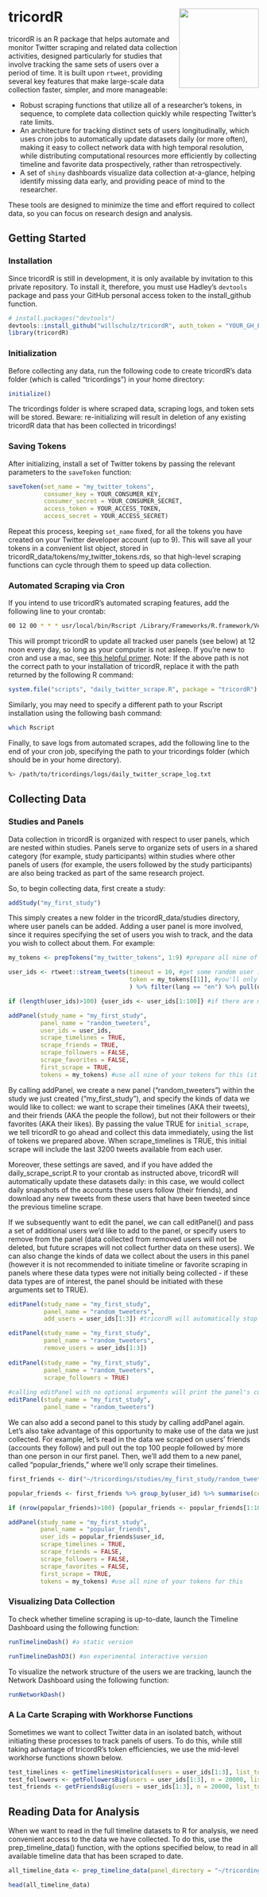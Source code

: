 
<!-- README.md is generated from README.Rmd. Please edit that file -->

# tricordR <img src='man/figures/logo.png' align="right" height="160" />

tricordR is an R package that helps automate and monitor Twitter
scraping and related data collection activities, designed particularly
for studies that involve tracking the same sets of users over a period
of time. It is built upon `rtweet`, providing several key features that
make large-scale data collection faster, simpler, and more manageable:

-   Robust scraping functions that utilize all of a researcher’s tokens,
    in sequence, to complete data collection quickly while respecting
    Twitter’s rate limits.
-   An architecture for tracking distinct sets of users longitudinally,
    which uses cron jobs to automatically update datasets daily (or more
    often), making it easy to collect network data with high temporal
    resolution, while distributing computational resources more
    efficiently by collecting timeline and favorite data prospectively,
    rather than retrospectively.
-   A set of `shiny` dashboards visualize data collection at-a-glance,
    helping identify missing data early, and providing peace of mind to
    the researcher.

These tools are designed to minimize the time and effort required to
collect data, so you can focus on research design and analysis.

## Getting Started

### Installation

Since tricordR is still in development, it is only available by
invitation to this private repository. To install it, therefore, you
must use Hadley’s `devtools` package and pass your GitHub personal
access token to the install\_github function.

``` r
# install.packages("devtools")
devtools::install_github("willschulz/tricordR", auth_token = "YOUR_GH_PERSONAL_ACCESS_TOKEN")
library(tricordR)
```

### Initialization

Before collecting any data, run the following code to create tricordR’s
data folder (which is called “tricordings”) in your home directory:

``` r
initialize()
```

The tricordings folder is where scraped data, scraping logs, and token
sets will be stored. Beware: re-initializing will result in deletion of
any existing tricordR data that has been collected in tricordings!

### Saving Tokens

After initializing, install a set of Twitter tokens by passing the
relevant parameters to the `saveToken` function:

``` r
saveToken(set_name = "my_twitter_tokens",
          consumer_key = YOUR_CONSUMER_KEY,
          consumer_secret = YOUR_CONSUMER_SECRET,
          access_token = YOUR_ACCESS_TOKEN,
          access_secret = YOUR_ACCESS_SECRET)
```

Repeat this process, keeping `set_name` fixed, for all the tokens you
have created on your Twitter developer account (up to 9). This will save
all your tokens in a convenient list object, stored in
tricordR\_data/tokens/my\_twitter\_tokens.rds, so that high-level
scraping functions can cycle through them to speed up data collection.

### Automated Scraping via Cron

If you intend to use tricordR’s automated scraping features, add the
following line to your crontab:

``` bash
00 12 00 * * * usr/local/bin/Rscript /Library/Frameworks/R.framework/Versions/4.0/Resources/library/tricordR/scripts/daily_twitter_scrape.R
```

This will prompt tricordR to update all tracked user panels (see below)
at 12 noon every day, so long as your computer is not asleep. If you’re
new to cron and use a mac, see
<a href="https://ole.michelsen.dk/blog/schedule-jobs-with-crontab-on-mac-osx/" target="_blank">this
helpful primer</a>. Note: If the above path is not the correct path to
your installation of tricordR, replace it with the path returned by the
following R command:

``` r
system.file("scripts", "daily_twitter_scrape.R", package = "tricordR")
```

Similarly, you may need to specify a different path to your Rscript
installation using the following bash command:

``` bash
which Rscript
```

Finally, to save logs from automated scrapes, add the following line to
the end of your cron job, specifying the path to your tricordings folder
(which should be in your home directory).

``` bash
%> /path/to/tricordings/logs/daily_twitter_scrape_log.txt
```

## Collecting Data

### Studies and Panels

Data collection in tricordR is organized with respect to user panels,
which are nested within studies. Panels serve to organize sets of users
in a shared category (for example, study participants) within studies
where other panels of users (for example, the users followed by the
study participants) are also being tracked as part of the same research
project.

So, to begin collecting data, first create a study:

``` r
addStudy("my_first_study")
```

This simply creates a new folder in the tricordR\_data/studies
directory, where user panels can be added. Adding a user panel is more
involved, since it requires specifying the set of users you wish to
track, and the data you wish to collect about them. For example:

``` r
my_tokens <- prepTokens("my_twitter_tokens", 1:9) #prepare all nine of your tokens for usage

user_ids <- rtweet::stream_tweets(timeout = 10, #get some random user ids by streaming tweets for 10 seconds
                                  token = my_tokens[[1]], #you'll only need one of your tokens for this
                                  ) %>% filter(lang == "en") %>% pull(user_id) %>% unique() #pull unique user_ids of people tweeting in english

if (length(user_ids)>100) {user_ids <- user_ids[1:100]} #if there are more than 100, take the first 100 for a rapid demonstration

addPanel(study_name = "my_first_study",
         panel_name = "random_tweeters",
         user_ids = user_ids,
         scrape_timelines = TRUE,
         scrape_friends = TRUE,
         scrape_followers = FALSE,
         scrape_favorites = FALSE,
         first_scrape = TRUE,
         tokens = my_tokens) #use all nine of your tokens for this (it can take a few minutes)
```

By calling addPanel, we create a new panel (“random\_tweeters”) within
the study we just created (“my\_first\_study”), and specify the kinds of
data we would like to collect: we want to scrape their timelines (AKA
their tweets), and their friends (AKA the people the follow), but not
their followers or their favorites (AKA their likes). By passing the
value TRUE for `initial_scrape`, we tell tricordR to go ahead and
collect this data immediately, using the list of tokens we prepared
above. When scrape\_timelines is TRUE, this initial scrape will include
the last 3200 tweets available from each user.

Moreover, these settings are saved, and if you have added the
daily\_scrape\_script.R to your crontab as instructed above, tricordR
will automatically update these datasets daily: in this case, we would
collect daily snapshots of the accounts these users follow (their
friends), and download any new tweets from these users that have been
tweeted since the previous timeline scrape.

If we subsequently want to edit the panel, we can call editPanel() and
pass a set of additional users we’d like to add to the panel, or specify
users to remove from the panel (data collected from removed users will
not be deleted, but future scrapes will not collect further data on
these users). We can also change the kinds of data we collect about the
users in this panel (however it is not recommended to initiate timeline
or favorite scraping in panels where these data types were not initially
being collected - if these data types are of interest, the panel should
be initiated with these arguments set to TRUE).

``` r
editPanel(study_name = "my_first_study",
          panel_name = "random_tweeters",
          add_users = user_ids[1:3]) #tricordR will automatically stop you from adding duplicate users

editPanel(study_name = "my_first_study",
          panel_name = "random_tweeters",
          remove_users = user_ids[1:3])
          
editPanel(study_name = "my_first_study",
          panel_name = "random_tweeters",
          scrape_followers = TRUE)
          
#calling editPanel with no optional arguments will print the panel's current settings
editPanel(study_name = "my_first_study",
          panel_name = "random_tweeters")
```

We can also add a second panel to this study by calling addPanel again.
Let’s also take advantage of this opportunity to make use of the data we
just collected. For example, let’s read in the data we scraped on users’
friends (accounts they follow) and pull out the top 100 people followed
by more than one person in our first panel. Then, we’ll add them to a
new panel, called “popular\_friends,” where we’ll only scrape their
timelines.

``` r
first_friends <- dir("~/tricordings/studies/my_first_study/random_tweeters/twitter_scrapes/first_friends/", full.names = T)[1] %>% readRDS(.)

popular_friends <- first_friends %>% group_by(user_id) %>% summarise(count = n()) %>% filter(count>1) %>% arrange(desc(count)) #get the most popular friends

if (nrow(popular_friends)>100) {popular_friends <- popular_friends[1:100,]} #if there are more than 100, take the 100 most popular

addPanel(study_name = "my_first_study",
         panel_name = "popular_friends",
         user_ids = popular_friends$user_id,
         scrape_timelines = TRUE,
         scrape_friends = FALSE,
         scrape_followers = FALSE,
         scrape_favorites = FALSE,
         first_scrape = TRUE,
         tokens = my_tokens) #use all nine of your tokens for this
```

### Visualizing Data Collection

To check whether timeline scraping is up-to-date, launch the Timeline
Dashboard using the following function:

``` r
runTimelineDash() #a static version

runTimelineDashD3() #an experimental interactive version
```

To visualize the network structure of the users we are tracking, launch
the Network Dashboard using the following function:

``` r
runNetworkDash()
```

### A La Carte Scraping with Workhorse Functions

Sometimes we want to collect Twitter data in an isolated batch, without
initiating these processes to track panels of users. To do this, while
still taking advantage of tricordR’s token efficiencies, we use the
mid-level workhorse functions shown below.

``` r
test_timelines <- getTimelinesHistorical(users = user_ids[1:3], list_tokens = my_tokens)
test_followers <- getFollowersBig(users = user_ids[1:3], n = 20000, list_tokens = my_tokens, max_hours = 1)
test_friends <- getFriendsBig(users = user_ids[1:3], n = 20000, list_tokens = my_tokens, max_hours = 1)
```

## Reading Data for Analysis

When we want to read in the full timeline datasets to R for analysis, we
need convenient access to the data we have collected. To do this, use
the prep\_timeline\_data() function, with the options specified below,
to read in all available timeline data that has been scraped to date.

``` r
all_timeline_data <- prep_timeline_data(panel_directory = "~/tricordings/studies/my_first_study/random_tweeters", sessions_back = 1, load_all_since_first = T, include_historical = T, all_columns = T)

head(all_timeline_data)
```
